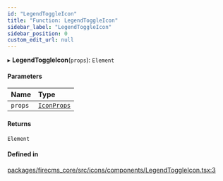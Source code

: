 ```yaml
---
id: "LegendToggleIcon"
title: "Function: LegendToggleIcon"
sidebar_label: "LegendToggleIcon"
sidebar_position: 0
custom_edit_url: null
---
```


▸ **LegendToggleIcon**(`props`): `Element`

#### Parameters

| Name | Type |
| :------ | :------ |
| `props` | [`IconProps`](../types/IconProps.md) |

#### Returns

`Element`

#### Defined in

[packages/firecms_core/src/icons/components/LegendToggleIcon.tsx:3](https://github.com/FireCMSco/firecms/blob/d45f3739/packages/firecms_core/src/icons/components/LegendToggleIcon.tsx#L3)
